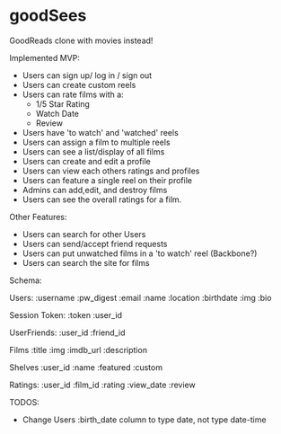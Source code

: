 # goodSees
GoodReads clone with movies instead!

Implemented MVP:
- Users can sign up/ log in / sign out
- Users can create custom reels
- Users can rate films with a:
  - 1/5 Star Rating
  - Watch Date
  - Review
- Users have 'to watch' and 'watched' reels
- Users can assign a film to multiple reels
- Users can see a list/display of all films
- Users can create and edit a profile
- Users can view each others ratings and profiles
- Users can feature a single reel on their profile
- Admins can add,edit, and destroy films
- Users can see the overall ratings for a film.

Other Features:
- Users can search for other Users
- Users can send/accept friend requests
- Users can put unwatched films in a 'to watch' reel (Backbone?)
- Users can search the site for films





Schema:

Users:
:username
:pw_digest
:email
:name
:location
:birthdate
:img
:bio

Session Token:
:token
:user_id

UserFriends:
:user_id
:friend_id

Films
:title
:img
:imdb_url
:description

Shelves
:user_id
:name
:featured
:custom

Ratings:
:user_id
:film_id
:rating
:view_date
:review


TODOS:
- Change Users :birth_date column to type date, not type date-time
